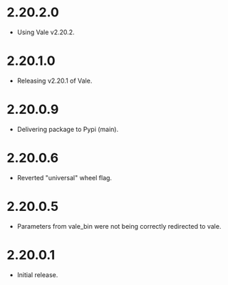 # 2.20.2.0
- Using Vale v2.20.2.

# 2.20.1.0
- Releasing v2.20.1 of Vale.

# 2.20.0.9
- Delivering package to Pypi (main).

# 2.20.0.6
- Reverted "universal" wheel flag.

# 2.20.0.5
- Parameters from vale_bin were not being correctly redirected to vale.

# 2.20.0.1
- Initial release.
